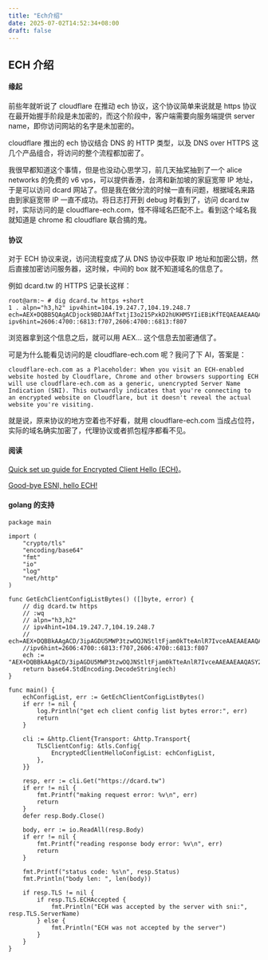 ```yaml
---
title: "Ech介绍"
date: 2025-07-02T14:52:34+08:00
draft: false
---
```


## ECH 介绍

#### 缘起
前些年就听说了 cloudflare 在推动 ech 协议，这个协议简单来说就是 https 协议在最开始握手阶段是未加密的，而这个阶段中，客户端需要向服务端提供 server name，即你访问网站的名字是未加密的。

cloudflare 推出的 ech 协议结合 DNS 的 HTTP 类型，以及 DNS over HTTPS 这几个产品组合，将访问的整个流程都加密了。

我很早都知道这个事情，但是也没动心思学习，前几天抽奖抽到了一个 alice networks 的免费的 v6 vps，可以提供香港，台湾和新加坡的家庭宽带 IP 地址，于是可以访问 dcard 网站了。但是我在做分流的时候一直有问题，根据域名来路由到家庭宽带 IP 一直不成功。将日志打开到 debug 时看到了，访问 dcard.tw 时，实际访问的是 cloudflare-ech.com，怪不得域名匹配不上。看到这个域名我就知道是 chrome 和 cloudflare 联合搞的鬼。

#### 协议
对于 ECH 协议来说，访问流程变成了从 DNS 协议中获取 IP 地址和加密公钥，然后直接加密访问服务器，这时候，中间的 box 就不知道域名的信息了。

例如 dcard.tw 的 HTTPS 记录长这样：

```console
root@arm:~ # dig dcard.tw https +short  
1 . alpn="h3,h2" ipv4hint=104.19.247.7,104.19.248.7 ech=AEX+DQBB5QAgACDjock9BDJAAfTxtjI3o215PxkD2hUKHM5YIiEBiKfTEQAEAAEAAQASY2xvdWRmbGFyZS1lY2guY29tAAA= ipv6hint=2606:4700::6813:f707,2606:4700::6813:f807  
```

浏览器拿到这个信息之后，就可以用 AEX... 这个信息去加密通信了。

可是为什么能看见访问的是 cloudflare-ech.com 呢？我问了下 AI，答案是：

`
cloudflare-ech.com as a Placeholder: When you visit an ECH-enabled website hosted by Cloudflare, Chrome and other browsers supporting ECH will use cloudflare-ech.com as a generic, unencrypted Server Name Indication (SNI). This outwardly indicates that you're connecting to an encrypted website on Cloudflare, but it doesn't reveal the actual website you're visiting.  
`

就是说，原来协议的地方空着也不好看，就用 cloudflare-ech.com 当成占位符，实际的域名确实加密了，代理协议或者抓包程序都看不见。

#### 阅读

[Quick set up guide for Encrypted Client Hello (ECH)](https://guardianproject.info/2023/11/10/quick-set-up-guide-for-encrypted-client-hello-ech/)。

[Good-bye ESNI, hello ECH!](https://blog.cloudflare.com/encrypted-client-hello/)

#### golang 的支持

```golang
package main

import (
	"crypto/tls"
	"encoding/base64"
	"fmt"
	"io"
	"log"
	"net/http"
)

func GetEchClientConfigListBytes() ([]byte, error) {
	// dig dcard.tw https
	// :wq
	// alpn="h3,h2"
	// ipv4hint=104.19.247.7,104.19.248.7
	// ech=AEX+DQBBkAAgACD/3ipAGDU5MWP3tzwOQJNStltFjam0kTteAnlR7IvceAAEAAEAAQASY2xvdWRmbGFyZS1lY2guY29tAAA=
	//ipv6hint=2606:4700::6813:f707,2606:4700::6813:f807
	ech := "AEX+DQBBkAAgACD/3ipAGDU5MWP3tzwOQJNStltFjam0kTteAnlR7IvceAAEAAEAAQASY2xvdWRmbGFyZS1lY2guY29tAAA="
	return base64.StdEncoding.DecodeString(ech)
}

func main() {
	echConfigList, err := GetEchClientConfigListBytes()
	if err != nil {
		log.Println("get ech client config list bytes error:", err)
		return
	}

	cli := &http.Client{Transport: &http.Transport{
		TLSClientConfig: &tls.Config{
			EncryptedClientHelloConfigList: echConfigList,
		},
	}}

	resp, err := cli.Get("https://dcard.tw")
	if err != nil {
		fmt.Printf("making request error: %v\n", err)
		return
	}
	defer resp.Body.Close()

	body, err := io.ReadAll(resp.Body)
	if err != nil {
		fmt.Printf("reading response body error: %v\n", err)
		return
	}

	fmt.Printf("status code: %s\n", resp.Status)
	fmt.Println("body len: ", len(body))

	if resp.TLS != nil {
		if resp.TLS.ECHAccepted {
			fmt.Println("ECH was accepted by the server with sni:", resp.TLS.ServerName)
		} else {
			fmt.Println("ECH was not accepted by the server")
		}
	}
}
```
